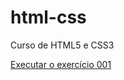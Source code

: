# html-css
Curso de HTML5 e CSS3

<a href="https://willthdev.github.io/html-css/Exercicios/modulo-2/Desafios-propostos-modulo-02/Des010/Des010/index.html">Executar o exercício 001</a>